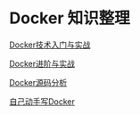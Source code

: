 # Docker 知识整理

[Docker技术入门与实战](https://book.douban.com/subject/26284823/)

[Docker进阶与实战](https://book.douban.com/subject/26701218/)

[Docker源码分析](https://book.douban.com/subject/26581184/)

[自己动手写Docker](https://book.douban.com/subject/27082348/)

